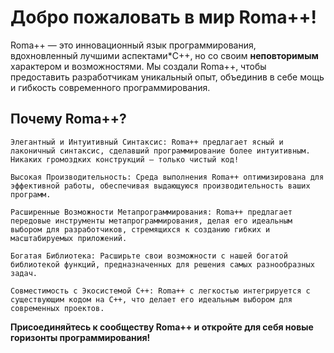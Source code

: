# Добро пожаловать в мир Roma++!

Roma++ — это инновационный язык программирования, вдохновленный лучшими аспектами*C++, но со своим **неповторимым** характером и возможностями. Мы создали Roma++, чтобы предоставить разработчикам уникальный опыт, объединив в себе мощь и гибкость современного программирования.

## Почему Roma++?

    Элегантный и Интуитивный Синтаксис: Roma++ предлагает ясный и лаконичный синтаксис, сделавший программирование более интуитивным. Никаких громоздких конструкций — только чистый код!

    Высокая Производительность: Среда выполнения Roma++ оптимизирована для эффективной работы, обеспечивая выдающуюся производительность ваших программ.

    Расширенные Возможности Метапрограммирования: Roma++ предлагает передовые инструменты метапрограммирования, делая его идеальным выбором для разработчиков, стремящихся к созданию гибких и масштабируемых приложений.

    Богатая Библиотека: Расширьте свои возможности с нашей богатой библиотекой функций, предназначенных для решения самых разнообразных задач.

    Совместимость с Экосистемой C++: Roma++ с легкостью интегрируется с существующим кодом на C++, что делает его идеальным выбором для современных проектов.

**Присоединяйтесь к сообществу Roma++ и откройте для себя новые горизонты программирования!**
